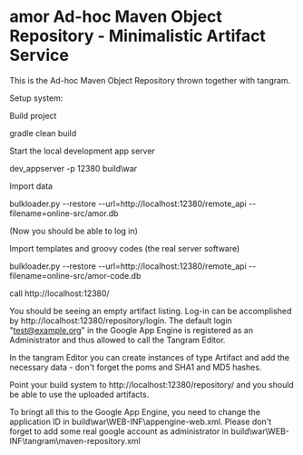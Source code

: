 amor Ad-hoc Maven Object Repository - Minimalistic Artifact Service
=============================================

This is the Ad-hoc Maven Object Repository thrown together with tangram.

Setup system:

Build project

  gradle clean build

Start  the local development app server

  dev_appserver -p 12380 build\war

Import data

  bulkloader.py --restore --url=http://localhost:12380/remote_api --filename=online-src/amor.db

(Now you should be able to log in)

Import templates and groovy codes (the real server software)

  bulkloader.py --restore --url=http://localhost:12380/remote_api --filename=online-src/amor-code.db

call http://localhost:12380/

You should be seeing an empty artifact listing. Log-in can be accomplished by http://localhost:12380/repository/login. The default login "test@example.org" in the Google App Engine is registered as an Administrator and thus allowed to call the Tangram Editor.

In the tangram Editor you can create instances of type Artifact and add the necessary data - don't forget the poms and SHA1 and MD5 hashes.

Point your build system to http://localhost:12380/repository/ and you should be able to use the uploaded artifacts.

To bringt all this to the Google App Engine, you need to change the application ID in build\war\WEB-INF\appengine-web.xml. Please don't forget to add some real google account as administrator in build\war\WEB-INF\tangram\maven-repository.xml
